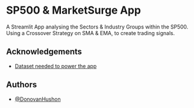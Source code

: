 # SP500 & MarketSurge App

A Streamlit App analysing the Sectors & Industry Groups within the SP500. Using a Crossover Strategy on SMA & EMA, to create trading signals.

## Acknowledgements

 - [Dataset needed to power the app](https://marketsurge.investors.com/)


## Authors

- [@DonovanHushon](https://github.com/dhusho19)
